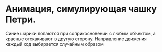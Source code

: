 <h1>Анимация, симулирующая чашку Петри.</h1> 
Синие шарики лопаются при соприкосновении с любым объектом, а красные отскакивают в другую сторону. Направление движения каждый ход выбирается случайным образом
